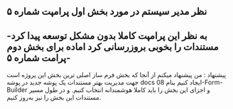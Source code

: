 نظر مدیر سیستم در مورد بخش اول پرامپت شماره ۵
-----------------------
به نظر این پرامپت کاملا بدون مشکل توسعه پیدا کرد- مستندات را بخوبی بروزرسانی کرد
اماده برای بخش دوم پرامت شماره ۵-
----------------------
پیشنهاد :
من پیشنهاد میکنم از آنجا که بخش فرم ساز اصلی ترین بخش این پروژه است جهت مدیریت بهتر مستندات
یک پوشه جدید در پوشه docs ایجاد کنیم بنام
08-Form-Builder
و اجزای این بخش را باید کاملا هوشمندانه انتخاب کنیم.
و در طول مسیر مستندات این بخش را نیز به‌روز کنیم.
